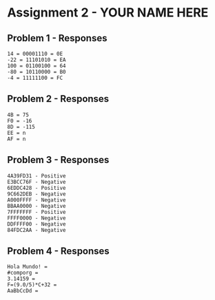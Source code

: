 # Assignment 2 - YOUR NAME HERE

## Problem 1 - Responses

```
14 = 00001110 = 0E
-22 = 11101010 = EA
100 = 01100100 = 64
-80 = 10110000 = B0
-4 = 11111100 = FC
```

## Problem 2 - Responses

```
4B = 75
F0 = -16
8D = -115
EE = n
AF = n
```

## Problem 3 - Responses

```
4A39FD31 - Positive
E3BCC76F - Negative
6EDDC428 - Positive
9C662DEB - Negative
A000FFFF - Negative
BBAA0000 - Negative
7FFFFFFF - Positive
FFFF0000 - Negative
DDFFFF00 - Negative
84FDC2AA - Negative
```

## Problem 4 - Responses

```
Hola Mundo! =
#comporg =
3.14159 =
F=(9.0/5)*C+32 =
AaBbCcDd =
```

